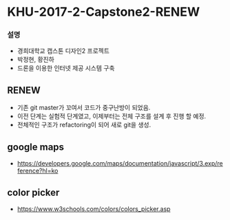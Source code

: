 # KHU-2017-2-Capstone2-RENEW
### 설명
- 경희대학교 캡스톤 디자인2 프로젝트
- 박정현, 황진하
- 드론을 이용한 인터넷 제공 시스템 구축`
`
## RENEW
- 기존 git master가 꼬여서 코드가 중구난방이 되었음.
- 이전 단계는 실험적 단계였고, 이제부터는 전체 구조를 설계 후 진행 할 예정.
- 전체적인 구조가 refactoring이 되어 새로 git을 생성.


## google maps
- https://developers.google.com/maps/documentation/javascript/3.exp/reference?hl=ko

## color picker
- https://www.w3schools.com/colors/colors_picker.asp